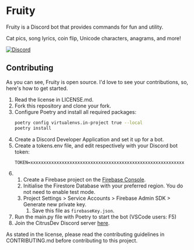 # Fruity

Fruity is a Discord bot that provides commands for fun and utility.

Cat pics, song lyrics, coin flip, Unicode characters, anagrams, and more! 

[![Discord](https://img.shields.io/discord/874266744456376370?color=%235865F2&label=Discord&style=for-the-badge)](https://discord.gg/jyJJWjqbFP)


## Contributing
As you can see, Fruity is open source. I'd love to see your contributions, so, here's how to get started.

1. Read the license in LICENSE.md.
2. Fork this repository and clone your fork.
3. Configure Poetry and install all required packages:
    ```bash
    poetry config virtualenvs.in-project true --local
    poetry install
    ```
4. Create a Discord Developer Application and set it up for a bot.
5. Create a tokens.env file, and edit respectively with your Discord bot token:
    ```
    TOKEN=xxxxxxxxxxxxxxxxxxxxxxxxxxxxxxxxxxxxxxxxxxxxxxxxxxxxxxxxxxx
    ```
6. 
    1. Create a Firebase project on the [Firebase Console](https://console.firebase.google.com/).
    2. Initialise the Firestore Database with your preferred region. You do not need to enable test mode.
    3. Project Settings > Service Accounts > Firebase Admin SDK > Generate new private key.
        1. Save this file as `firebaseKey.json`.
7. Run the main.py file with Poetry to start the bot (VSCode users: F5)
8. Join the CitrusDev Discord server [here](https://discord.gg/jyJJWjqbFP).

As stated in the license, please read the contributing guidelines in CONTRIBUTING.md before contributing to this project.